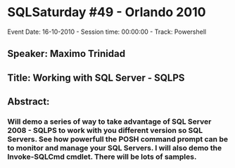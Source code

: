 # SQLSaturday #49 - Orlando 2010
Event Date: 16-10-2010 - Session time: 00:00:00 - Track: Powershell
## Speaker: Maximo Trinidad
## Title: Working with SQL Server - SQLPS
## Abstract:
### Will demo a series of way to take advantage of SQL Server 2008 - SQLPS to work with you different version so SQL Servers.  See how powerfull the POSH command prompt can be to monitor and manage your SQL Servers.  I will also demo the Invoke-SQLCmd cmdlet.  There will be lots of samples.
